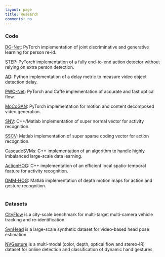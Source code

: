 ```yaml
---
layout: page
title: Research
comments: no
---
```

### Code    

[DG-Net](https://github.com/NVlabs/DG-Net): PyTorch implementation of joint discriminative and generative learning for person re-id.

[STEP](https://github.com/NVlabs/STEP): PyTorch implementation of a fully end-to-end action detector without relying on extra person detection.  

[AD](https://github.com/RalphMao/VMetrics): Python implementation of a delay metric to measure video object detection delay.  

[PWC-Net](https://github.com/NVlabs/PWC-Net): PyTorch and Caffe implementation of accurate and fast optical flow.  

[MoCoGAN](https://github.com/sergeytulyakov/mocogan): PyTorch implementation for motion and content decomposed video generation.   

[SNV](https://github.com/xiaodongyang/SNV): C++/Matlab implementation of super normal vector for activity recognition.    

[SSCV](https://github.com/xiaodongyang/SSCV): Matlab implementation of super sparse coding vector for action recognition.    

[CascadeSVMs](https://github.com/xiaodongyang/CascadeSVMs): C++ implementation of an algorithm to handle highly imbalanced large-scale data learning.    

[ActionHOG](https://github.com/xiaodongyang/ActionHOG): C++ implementation of an efficient local spatio-temporal feature for activity recognition.    

[DMM-HOG](/code/dmm-hog): Matlab implementation of depth motion maps for action and gesture recognition.    
<br>

### Datasets

[CityFlow](https://www.aicitychallenge.org) is a city-scale benchmark for multi-target multi-camera vehicle tracking and re-identification. 

[SynHead](https://research.nvidia.com/publication/dynamic-facial-analysis-bayesian-filtering-recurrent-neural-networks) is a large-scale synthetic dataset for video-based head pose estimation.     

[NVGesture](https://research.nvidia.com/publication/online-detection-and-classification-dynamic-hand-gestures-recurrent-3d-convolutional) is a multi-modal (color, depth, optical flow and stereo-IR) dataset for online detection and classification of dynamic hand gestures.    

 

